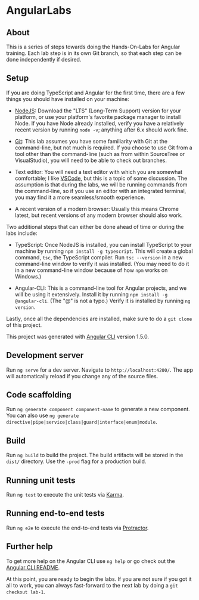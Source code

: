 # AngularLabs

## About
This is a series of steps towards doing the Hands-On-Labs for Angular training. Each lab step is in its own Git branch, so that each step can be done independently if desired.

## Setup

If you are doing TypeScript and Angular for the first time, there are a few things you should have installed on your machine:

* [NodeJS](https://nodejs.org): Download the "LTS" (Long-Term Support) version for your platform, or use your platform's favorite package manager to install Node. If you have Node already installed, verify you have a relatively recent version by running `node -v`; anything after 6.x should work fine.

* [Git](https://git-scm.com): This lab assumes you have some familiarity with Git at the command-line, but not much is required. If you choose to use Git from a tool other than the command-line (such as from within SourceTree or VisualStudio), you will need to be able to check out branches.

* Text editor: You will need a text editor with which you are somewhat comfortable; I like [VSCode](https://code.visualstudio.com), but this is a topic of some discussion. The assumption is that during the labs, we will be running commands from the command-line, so if you use an editor with an integrated terminal, you may find it a more seamless/smooth experience.

* A recent version of a modern browser: Usually this means Chrome latest, but recent versions of any modern browser should also work.

Two additional steps that can either be done ahead of time or during the labs include:

* TypeScript: Once NodeJS is installed, you can install TypeScript to your machine by running `npm install -g typescript`. This will create a global command, `tsc`, the TypeScript compiler. Run `tsc --version` in a new command-line window to verify it was installed. (You may need to do it in a new command-line window because of how `npm` works on Windows.)

* Angular-CLI: This is a command-line tool for Angular projects, and we will be using it extensively. Install it by running `npm install -g @angular-cli`. (The "@" is not a typo.) Verify it is installed by running `ng version`.

Lastly, once all the dependencies are installed, make sure to do a `git clone` of this project.

This project was generated with [Angular CLI](https://github.com/angular/angular-cli) version 1.5.0.

## Development server

Run `ng serve` for a dev server. Navigate to `http://localhost:4200/`. The app will automatically reload if you change any of the source files.

## Code scaffolding

Run `ng generate component component-name` to generate a new component. You can also use `ng generate directive|pipe|service|class|guard|interface|enum|module`.

## Build

Run `ng build` to build the project. The build artifacts will be stored in the `dist/` directory. Use the `-prod` flag for a production build.

## Running unit tests

Run `ng test` to execute the unit tests via [Karma](https://karma-runner.github.io).

## Running end-to-end tests

Run `ng e2e` to execute the end-to-end tests via [Protractor](http://www.protractortest.org/).

## Further help

To get more help on the Angular CLI use `ng help` or go check out the [Angular CLI README](https://github.com/angular/angular-cli/blob/master/README.md).

At this point, you are ready to begin the labs. If you are not sure if you got it all to work, you can always fast-forward to the next lab by doing a `git checkout lab-1`.
